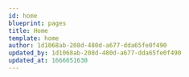 ```yaml
---
id: home
blueprint: pages
title: Home
template: home
author: 1d1068ab-208d-480d-a677-dda65fe0f490
updated_by: 1d1068ab-208d-480d-a677-dda65fe0f490
updated_at: 1666651630
---
```

